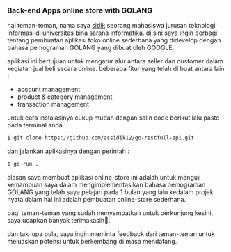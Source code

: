 ### Back-end Apps online store with GOLANG

hai teman-teman, nama saya <a href="https://www.instagram.com/invites/contact/?i=19oc9ovkmoscw&utm_content=ni3uyco">sidik</a> seorang mahasiswa jurusan teknologi informasi di universitas bina sarana informatika. di sini saya ingin berbagi tentang pembuatan aplikasi toko online sederhana yang didevelop dengan bahasa pemograman GOLANG yang dibuat oleh GOOGLE.

aplikasi ini bertujuan untuk mengatur alur antara seller dan customer dalam kegiatan jual beli secara online.
beberapa fitur yang telah di buat antara lain :

- account management
- product & category management
- transaction management

untuk cara instalasinya cukup mudah dengan salin code berikut lalu paste pada terminal anda :

```bash
$ git clone https://github.com/assidik12/go-restfull-api.git
```

dan jalankan aplikasinya dengan perintah :

```bash
$ go run .
```

alasan saya membuat aplikasi online-store ini adalah untuk menguji kemampuan saya dalam mengimplementasikan bahasa pemograman GOLANG yang telah saya pelajari pada 1 bulan yang lalu kedalam projek nyata dalam hal ini adalah pembuatan online-store sederhana.

bagi teman-teman yang sudah menyempatkan untuk berkunjung kesini, saya ucapkan banyak terimakasih🤞.

dan tak lupa pula, saya ingin meminta feedback dari teman-teman untuk meluaskan potensi untuk berkembang di masa mendatang.
